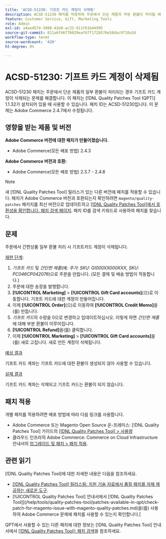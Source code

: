 ```yaml
---
title: 'ACSD-51230: 기프트 카드 계정이 삭제됨'
description: ACSD-51230 패치를 적용하여 주문에서 단순 제품의 부분 환불이 처리될 때 기프트 카드 계정이 삭제되는 Adobe Commerce 문제를 해결합니다.
feature: Customer Service, Gift, Marketing Tools
role: Admin
exl-id: a4aed574-3908-42e0-ac32-911f61b44995
source-git-commit: 011a6f46f76029eaf67f172b576e58dac9710a3d
workflow-type: tm+mt
source-wordcount: '420'
ht-degree: 0%

---
```


# ACSD-51230: 기프트 카드 계정이 삭제됨

ACSD-51230 패치는 주문에서 단순 제품의 일부 환불이 처리되는 경우 기프트 카드 계정이 삭제되는 문제를 해결합니다. 이 패치는 [!DNL Quality Patches Tool (QPT)] 1.1.32가 설치되어 있을 때 사용할 수 있습니다. 패치 ID는 ACSD-51230입니다. 이 문제는 Adobe Commerce 2.4.7에서 수정됩니다.

## 영향을 받는 제품 및 버전

**Adobe Commerce 버전에 대한 패치가 만들어졌습니다.**

* Adobe Commerce(모든 배포 방법) 2.4.3

**Adobe Commerce 버전과 호환:**

* Adobe Commerce(모든 배포 방법) 2.3.7 - 2.4.6

>[!NOTE]
>
>새 [!DNL Quality Patches Tool] 릴리스가 있는 다른 버전에 패치를 적용할 수 있습니다. 패치가 Adobe Commerce 버전과 호환되는지 확인하려면 `magento/quality-patches` 패키지를 최신 버전으로 업데이트하고 [[!DNL Quality Patches Tool]에서 호환성을 확인합니다. 패치 검색 페이지](https://experienceleague.adobe.com/tools/commerce-quality-patches/index.html). 패치 ID를 검색 키워드로 사용하여 패치를 찾습니다.

## 문제

주문에서 간편상품 일부 환불 처리 시 기프트카드 계정이 삭제됩니다.

<u>재현 단계</u>:

1. *기프트 카드* 및 *간단한 제품*(예: *추가: SKU: GI000XX000XXX, SKU: PC046CP042076*)으로 주문을 만듭니다. (모든 결제 및 배송 방법이 작동합니다.)
1. 주문에 대한 송장을 발행합니다.
1. **[!UICONTROL Marketing]** > **[!UICONTROL Gift Card accounts]**(으)로 이동합니다. 기프트 카드에 대한 계정이 만들어집니다.
1. 이제 **[!UICONTROL Order]**(으)로 이동하여 **[!UICONTROL Credit Memo]**&#x200B;을(를) 만듭니다.
1. *기프트 카드*&#x200B;의 수량을 0으로 변경하고 업데이트하십시오. 이렇게 하면 *간단한 제품*&#x200B;에 대해 부분 환불이 이루어집니다.
1. **[!UICONTROL Refund]**&#x200B;을(를) 클릭합니다.
1. 이제 **[!UICONTROL Marketing]** > **[!UICONTROL Gift Card accounts]**&#x200B;을(를) 새로 고칩니다. 새로 만든 계정이 삭제됩니다.

<u>예상 결과</u>

기프트 카드 계좌는 기프트 카드에 대한 환불이 생성되지 않아 사용할 수 있습니다.

<u>실제 결과</u>

기프트 카드 계좌는 삭제되고 기프트 카드는 환불이 되지 않습니다.

## 패치 적용

개별 패치를 적용하려면 배포 방법에 따라 다음 링크를 사용합니다.

* Adobe Commerce 또는 Magento Open Source 온-프레미스: [!DNL Quality Patches Tool] 가이드의 [[!DNL Quality Patches Tool] > 사용량](/help/tools/quality-patches-tool/usage.md)
* 클라우드 인프라의 Adobe Commerce: Commerce on Cloud Infrastructure 안내서의 [업그레이드 및 패치 > 패치 적용](https://experienceleague.adobe.com/docs/commerce-cloud-service/user-guide/develop/upgrade/apply-patches.html).

## 관련 읽기

[!DNL Quality Patches Tool]에 대한 자세한 내용은 다음을 참조하세요.

* [[!DNL Quality Patches Tool] 릴리스됨: 지원 기술 자료에서 품질 패치를 자체 제공하는 새로운 도구](https://experienceleague.adobe.com/en/docs/commerce-operations/tools/quality-patches-tool/quality-patches-tool-to-self-serve-quality-patches).
* [!UICONTROL Quality Patches Tool] 안내서에서  [!DNL Quality Patches Tool]](/help/tools/quality-patches-tool/patches-available-in-qpt/check-patch-for-magento-issue-with-magento-quality-patches.md)을(를) 사용하여 Adobe Commerce 문제에 패치를 사용할 수 있는지 확인합니다.[


QPT에서 사용할 수 있는 다른 패치에 대한 정보는 [!DNL Quality Patches Tool] 안내서에서 [[!DNL Quality Patches Tool]: 패치 검색](https://experienceleague.adobe.com/tools/commerce-quality-patches/index.html)을 참조하세요.
